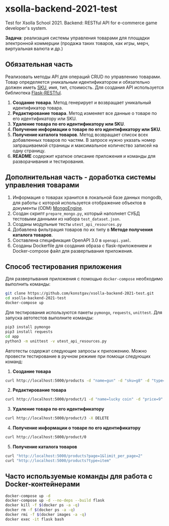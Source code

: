 # xsolla-backend-2021-test

Test for Xsolla School 2021. Backend: RESTful API for e-commerce game developer's system.

**Задача**: реализация системы управления товарами для площадки электронной коммерции (продажа таких товаров, как игры, мерч, виртуальная валюта и др.)

## Обязательная часть

Реализовать методы API для операций CRUD по управлению товарами. Товар определяется уникальным идентификатором и обязательно должен иметь [SKU](https://ru.wikipedia.org/wiki/SKU), имя, тип, стоимость. Для создания API используется библиотека [Flask-RESTful](https://flask-restful.readthedocs.io/en/latest/index.html).

1. **Создание товара**. Метод генерирует и возвращает уникальный идентификатор товара.
2. **Редактирование товара**. Метод изменяет все данные о товаре по его идентификатору или SKU.
3. **Удаление товара по его идентификатору или SKU**.
4. **Получение информации о товаре по его идентификатору или SKU**.
5. **Получение каталога товаров**. Метод возвращает список всех добавленных товаров по частям. В запросе нужно указать номер запрашиваемой страницы и максимальное количество записей на одну страницу.
6. **README** содержит краткое описание приложения и команды для разворачивания и тестирования.

## Дополнительная часть - доработка системы управления товарами

1. Информация о товарах хранится в локальной базе данных mongodb, для работы с которой используется отображение объектов в документы (ODM) [MongoEngine](http://mongoengine.org/).
2. Создан скрипт `prepare_mongo.py`, который наполняет СУБД тестовыми данными из набора `test_dataset.json`.
3. Созданы модульные тесты `utest_api_resources.py`
4. Добавлена фильтрация товаров по их типу в **Методе получения каталога товаров**.
5. Составлена спецификация OpenAPI 3.0 в `openapi.yaml`.
6. Созданы Dockerfile для создания образа с flask-приложением и Docker-compose файл для развертывания приложения.

## Способ тестирования приложения

Для развертывания приложения с помощью `docker-compose` необходимо выполнить команды:  

```bash
git clone https://github.com/konstgav/xsolla-backend-2021-test.git
cd xsolla-backend-2021-test
docker-compose up 
```

Для тестирования используются пакеты `pymongo`, `requests`, `unittest`. Для запуска автотестов выполните команды:

```bash
pip3 install pymongo
pip3 install requests
cd app
python3 -m unittest -v utest_api_resources.py
```

Автотесты содержат следующие запросы к приложению. Можно провести тестирование в ручном режиме при помощи следующих команд:

1. **Создание товара**

```bash
curl http://localhost:5000/products -d "name=gun" -d "sku=g8" -d "type=item" -d "price=3" -X POST
```

2. **Редактирование товара**

```bash
curl http://localhost:5000/product/1 -d "name=lucky coin" -d "price=9" -X PUT
```

3. **Удаление товара по его идентификатору** 

```bash
curl http://localhost:5000/product/3 -X DELETE
```

4. **Получение информации о товаре по его идентификатору**

```bash
curl http://localhost:5000/product/0
```

5. **Получение каталога товаров**

```bash
curl "http://localhost:5000/products?page=1&limit_per_page=2"
curl "http://localhost:5000/products?type=item"
```

## Часто используемые команды для работа с Docker-контейнерами

```bash
docker-compose up -d
docker-compose up -d --no-deps --build flask
docker kill -f $(docker ps -a -q)
docker rm -f $(docker ps -a -q)
docker rmi -f $(docker images -a -q)
docker exec -it flask bash
```